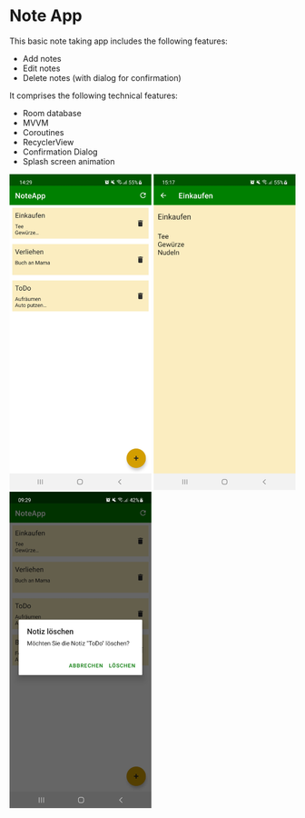 # Note App

This basic note taking app includes the following features:

- Add notes
- Edit notes
- Delete notes (with dialog for confirmation)

It comprises the following technical features:

- Room database
- MVVM
- Coroutines
- RecyclerView
- Confirmation Dialog  
- Splash screen animation

<p>
<img src="NoteApp_all_notes.jpg" width="250"/>
<img src="NoteApp_note_detail.jpg" width="250"/>
<img src="NoteApp_delete_dialog.jpg" width="250"/>
</p>


